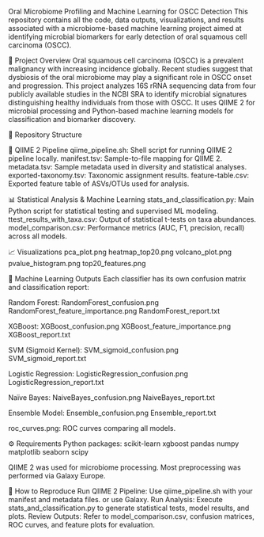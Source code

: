 Oral Microbiome Profiling and Machine Learning for OSCC Detection
This repository contains all the code, data outputs, visualizations, and results associated with a microbiome-based machine learning project aimed at identifying microbial biomarkers for early detection of oral squamous cell carcinoma (OSCC).

🧪 Project Overview
Oral squamous cell carcinoma (OSCC) is a prevalent malignancy with increasing incidence globally. Recent studies suggest that dysbiosis of the oral microbiome may play a significant role in OSCC onset and progression. This project analyzes 16S rRNA sequencing data from four publicly available studies in the NCBI SRA to identify microbial signatures distinguishing healthy individuals from those with OSCC. It uses QIIME 2 for microbial processing and Python-based machine learning models for classification and biomarker discovery.

📁 Repository Structure

🧬 QIIME 2 Pipeline
qiime_pipeline.sh: Shell script for running QIIME 2 pipeline locally.
manifest.tsv: Sample-to-file mapping for QIIME 2.
metadata.tsv: Sample metadata used in diversity and statistical analyses.
exported-taxonomy.tsv: Taxonomic assignment results.
feature-table.csv: Exported feature table of ASVs/OTUs used for analysis.

📊 Statistical Analysis & Machine Learning
stats_and_classification.py: Main Python script for statistical testing and supervised ML modeling.
ttest_results_with_taxa.csv: Output of statistical t-tests on taxa abundances.
model_comparison.csv: Performance metrics (AUC, F1, precision, recall) across all models.

📈 Visualizations
pca_plot.png
heatmap_top20.png
volcano_plot.png
pvalue_histogram.png
top20_features.png

🤖 Machine Learning Outputs
Each classifier has its own confusion matrix and classification report:

Random Forest:
RandomForest_confusion.png
RandomForest_feature_importance.png
RandomForest_report.txt

XGBoost:
XGBoost_confusion.png
XGBoost_feature_importance.png
XGBoost_report.txt

SVM (Sigmoid Kernel):
SVM_sigmoid_confusion.png
SVM_sigmoid_report.txt

Logistic Regression:
LogisticRegression_confusion.png
LogisticRegression_report.txt

Naïve Bayes:
NaiveBayes_confusion.png
NaiveBayes_report.txt

Ensemble Model:
Ensemble_confusion.png
Ensemble_report.txt

roc_curves.png: ROC curves comparing all models.

⚙️ Requirements
Python packages:
scikit-learn
xgboost
pandas
numpy
matplotlib
seaborn
scipy

QIIME 2 was used for microbiome processing. Most preprocessing was performed via Galaxy Europe.

📌 How to Reproduce
Run QIIME 2 Pipeline: Use qiime_pipeline.sh with your manifest and metadata files. or use Galaxy.
Run Analysis: Execute stats_and_classification.py to generate statistical tests, model results, and plots.
Review Outputs: Refer to model_comparison.csv, confusion matrices, ROC curves, and feature plots for evaluation.
